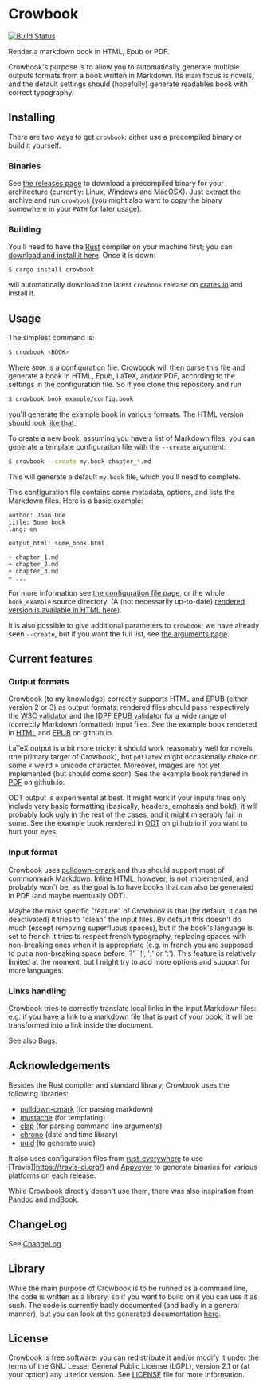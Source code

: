 Crowbook
========

[![Build Status](https://travis-ci.org/lise-henry/crowbook.svg?branch=master)](https://travis-ci.org/lise-henry/crowbook)

Render a markdown book in HTML, Epub or PDF.

Crowbook's purpose is to allow you to automatically generate multiple
outputs formats from a book written in Markdown. Its main focus is
novels, and the default settings should (hopefully) generate readables
book with correct typography.



Installing
----------

There are two ways to get `crowbook`: either use a precompiled binary
or build it yourself.

### Binaries ###

See [the releases page](https://github.com/lise-henry/crowbook/releases)
to download a precompiled binary for your architecture (currently:
Linux, Windows and MacOSX). Just extract the archive and run
`crowbook` (you might also want to copy the binary somewhere in your
`PATH` for later usage).

### Building ###

You'll need to have the [Rust](https://www.rust-lang.org/) compiler
on your machine first; you can
[download and install it here](https://www.rust-lang.org/downloads.html). Once
it is down:

```
$ cargo install crowbook
```

will automatically download the latest `crowbook` release on
[crates.io](https://crates.io/crates/crowbook) and install it.

Usage
-----

The simplest command is:

```bash
$ crowbook <BOOK>
```

Where `BOOK` is a configuration file. Crowbook will then parse this
file and generate a book in HTML, Epub, LaTeX, and/or PDF,
according to the settings in the configuration file. So if you clone
this repository and run

```bash
$ crowbook book_example/config.book
```

you'll generate the example book in various formats. The
HTML version should look
[like that](http://lise-henry.github.io/crowbook/book.html).

To create a new book, assuming you have a
list of Markdown files, you can generate a template configuration file
with the `--create` argument:

```bash
$ crowbook --create my.book chapter_*.md
```

This will generate a default `my.book` file, which you'll need to complete.

This configuration file contains some metadata, options, and lists the
Markdown files. Here is a basic example:

```
author: Joan Doe
title: Some book
lang: en

output_html: some_book.html

+ chapter_1.md
+ chapter_2.md
+ chapter_3.md
+ ...
```

For more information see
[the configuration file page](book_example/config.md), or the whole
`book_example` source directory. (A (not necessarily
up-to-date) [rendered version is available in HTML here](http://lise-henry.github.io/crowbook/book.html)).

It is also possible to give additional parameters to `crowbook`;
we have already seen `--create`, but if you want the full list, see
[the arguments page](book_example/arguments.md).

Current features
----------------

### Output formats ###

Crowbook (to my knowledge) correctly supports HTML and EPUB (either
version 2 or 3) as output formats: rendered files should pass
respectively the [W3C validator](https://validator.w3.org/) and the
[IDPF EPUB validator](http://validator.idpf.org/) for a wide range of
(correctly Markdown formatted) input files. See the example book
rendered in [HTML](http://lise-henry.github.io/crowbook/book.html) and
[EPUB](http://lise-henry.github.io/crowbook/book.epub) on github.io.

LaTeX output is a bit more tricky: it should work reasonably well for
novels (the primary target of Crowbook), but `pdflatex` might occasionally
choke on some « weird » unicode character. Moreover, images are not yet
implemented (but should come soon). See the example book rendered in
[PDF](http://lise-henry.github.io/crowbook/book.pdf) on github.io.

ODT output is experimental at best. It might work if your inputs files
only include very basic formatting (basically, headers, emphasis and
bold), it will probably look ugly in the rest of the cases, and it
might miserably fail in some. See the example book rendered in
[ODT](http://lise-henry.github.io/crowbook/book.odt) on github.io if
you want to hurt your eyes.

### Input format ###

Crowbook uses
[pulldown-cmark](https://crates.io/crates/pulldown-cmark) and thus
should support most of commonmark Markdown. Inline HTML, however, is
not implemented, and probably won't be, as the goal is to have books
that can also be generated in PDF (and maybe eventually ODT).

Maybe the most specific "feature" of Crowbook is that (by default, it
can be deactivated) it tries to "clean" the input files. By default this
doesn't do much (except removing superfluous spaces), but if the
book's language is set to french it tries to respect french
typography, replacing spaces with non-breaking ones when it is
appropriate (e.g. in french you are supposed to put a non-breaking
space before '?', '!', ';' or ':'). This feature is relatively limited
at the moment, but I might try to add more options and support for
more languages.

### Links handling ###

Crowbook tries to correctly translate local links in the input
Markdown files: e.g. if you have a link to a markdown file that is
part of your book, it will be transformed into a link inside the
document. 

See also [Bugs](Bugs.md).


Acknowledgements
----------------

Besides the Rust compiler and standard library, Crowbook uses the
following libraries:

* [pulldown-cmark](https://crates.io/crates/pulldown-cmark) (for
parsing markdown)
* [mustache](https://crates.io/crates/mustache) (for templating)
* [clap](https://github.com/kbknapp/clap-rs) (for parsing command line arguments)
* [chrono](https://crates.io/crates/chrono) (date and time library)
* [uuid](https://crates.io/crates/uuid) (to generate uuid)

It also uses configuration files from
[rust-everywhere](https://github.com/japaric/rust-everywhere) to use
[Travis]]https://travis-ci.org/) and
[Appveyor](http://www.appveyor.com/) to generate binaries for
various platforms on each release.

While Crowbook directly doesn't use them, there was also inspiration from [Pandoc](http://pandoc.org/) and [mdBook](https://github.com/azerupi/mdBook).

ChangeLog
---------

See [ChangeLog](ChangeLog.md).

Library
-------

While the main purpose of Crowbook is to be runned as a command line,
the code is written as a library, so if you want to build on it you can
use it as such. The code is currently badly documented (and badly in a
general manner), but you can look at the generated documentation [here](http://lise-henry.github.io/rust/crowbook/).

License 
-------

Crowbook is free software: you can redistribute it and/or modify it
under the terms of the GNU Lesser General Public License (LGPL),
version 2.1 or (at your option) any ulterior version. See 
[LICENSE](LICENSE.md) file for more information.


